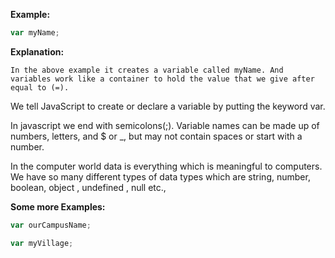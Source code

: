 **Example:**
```javascript
var myName;

```
**Explanation:**

    In the above example it creates a variable called myName. And variables work like a container to hold the value that we give after equal to (=).

We tell JavaScript to create or declare a variable by putting the keyword var.

In javascript we end with semicolons(;). Variable names can be made up of numbers, letters, and $ or _, but may not contain spaces or start with a number.

In the computer world data is everything which is meaningful to computers. We have so many different types of data types which are string, number, boolean, object , undefined , null etc.,


**Some more Examples:**
```javascript
var ourCampusName;

var myVillage; 

```
